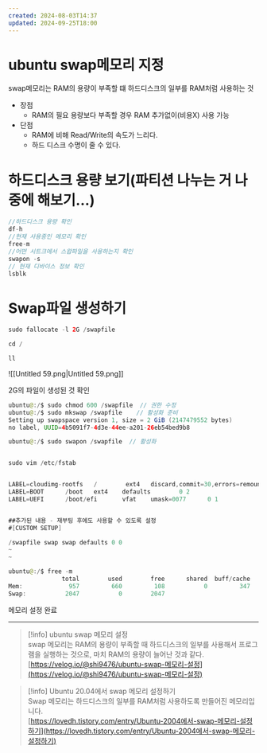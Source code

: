 ```yaml
---
created: 2024-08-03T14:37
updated: 2024-09-25T18:00
---
```

# ubuntu swap메모리 지정

swap메모리는 RAM의 용량이 부족할 떄 하드디스크의 일부를 RAM처럼 사용하는 것

- 장점
    - RAM의 필요 용량보다 부족할 경우 RAM 추가없이(비용X) 사용 가능
- 단점
    - RAM에 비해 Read/Write의 속도가 느리다.
    - 하드 디스크 수명이 줄 수 있다.
# 하드디스크 용량 보기(파티션 나누는 거 나중에 해보기…)

```Java
//하드디스크 용량 확인
df-h
//현재 사용중인 메모리 확인
free-m
//어떤 시트크에서 스왑파일을 사용하는지 확인
swapon -s
// 현재 디바이스 정보 확인
lsblk
```

  

# Swap파일 생성하기

```Java
sudo fallocate -l 2G /swapfile

cd / 

ll
```

![[Untitled 59.png|Untitled 59.png]]

2G의 파일이 생성된 것 확인

  

```Java
ubuntu@:/$ sudo chmod 600 /swapfile  // 권한 수정
ubuntu@:/$ sudo mkswap /swapfile    // 활성화 준비
Setting up swapspace version 1, size = 2 GiB (2147479552 bytes)
no label, UUID=4b5091f7-4d3e-44ee-a201-26eb54bed9b8

ubuntu@:/$ sudo swapon /swapfile  // 활성화
```

  

```Java

sudo vim /etc/fstab


LABEL=cloudimg-rootfs   /        ext4   discard,commit=30,errors=remount-ro     0 1
LABEL=BOOT      /boot   ext4    defaults        0 2
LABEL=UEFI      /boot/efi       vfat    umask=0077      0 1


##추가된 내용 - 재부팅 후에도 사용할 수 있도록 설정
#[CUSTOM SETUP]

/swapfile swap swap defaults 0 0
~
~
```

  

```Java
ubuntu@:/$ free -m
               total        used        free      shared  buff/cache   available
Mem:             957         660         108           0         347         296
Swap:           2047           0        2047
```

메모리 설정 완료

  

---

> [!info] ubuntu swap 메모리 설정  
> swap 메모리는 RAM의 용량이 부족할 때 하드디스크의 일부를 사용해서 프로그램을 실행하는 것으로, 마치 RAM의 용량이 늘어난 것과 같다.  
> [https://velog.io/@shi9476/ubuntu-swap-메모리-설정](https://velog.io/@shi9476/ubuntu-swap-메모리-설정)  

> [!info] Ubuntu 20.04에서 swap 메모리 설정하기  
> Swap 메모리는 하드디스크의 일부를 RAM처럼 사용하도록 만들어진 메모리입니다.  
> [https://lovedh.tistory.com/entry/Ubuntu-2004에서-swap-메모리-설정하기](https://lovedh.tistory.com/entry/Ubuntu-2004에서-swap-메모리-설정하기)
